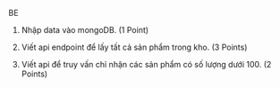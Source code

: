 
BE
1. Nhập data vào mongoDB. (1 Point)
<!-- 
1.Chuẩn hóa các file json trước khi nhập vào db
2.Nhập lệnh tương ứng với từng file json:
mongoimport --db <db name> --collection <collection name> --file <file name>.json
-->

2. Viết api endpoint để lấy tất cả sản phẩm trong kho. (3 Points)
<!--routes/inventories.js
Inventories.find(null)
-->

3. Viết api để truy vấn chỉ nhận các sản phẩm có số lượng dưới 100. (2 Points)
<!--routes/inventories.js
Inventories.find({instock: {$lt: 100}})
-->

<!--
4. Tạo login api, sinh ra token khi user login. (2 Points)
 routes/login.js 
 
5. Bảo mật, chỉ user đã login mới xem được. (1 Points)

6. Tạo api nhận đơn hàng, có mô tả của từng sản phẩm (1 Points)
-->